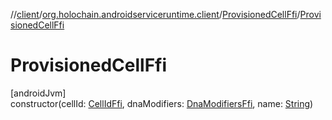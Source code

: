 //[client](../../../index.md)/[org.holochain.androidserviceruntime.client](../index.md)/[ProvisionedCellFfi](index.md)/[ProvisionedCellFfi](-provisioned-cell-ffi.md)

# ProvisionedCellFfi

[androidJvm]\
constructor(cellId: [CellIdFfi](../-cell-id-ffi/index.md), dnaModifiers: [DnaModifiersFfi](../-dna-modifiers-ffi/index.md), name: [String](https://kotlinlang.org/api/core/kotlin-stdlib/kotlin/-string/index.html))
